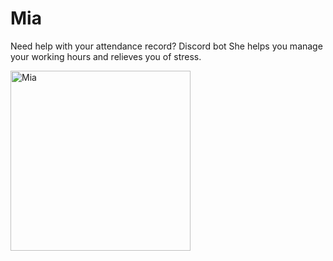 # Mia
Need help with your attendance record?
Discord bot
She helps you manage your working hours and relieves you of stress.


<img width="288" alt="Mia" src="https://user-images.githubusercontent.com/106226698/189014383-f09dfe8d-9261-45f9-890f-8bf04612377d.png">
